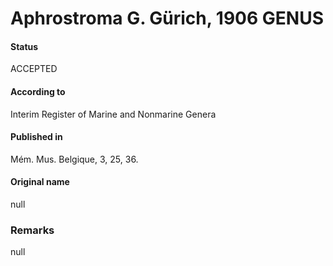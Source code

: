 Aphrostroma G. Gürich, 1906 GENUS
=======

#### Status
ACCEPTED

#### According to
Interim Register of Marine and Nonmarine Genera

#### Published in
Mém. Mus. Belgique, 3, 25, 36.

#### Original name
null

### Remarks
null